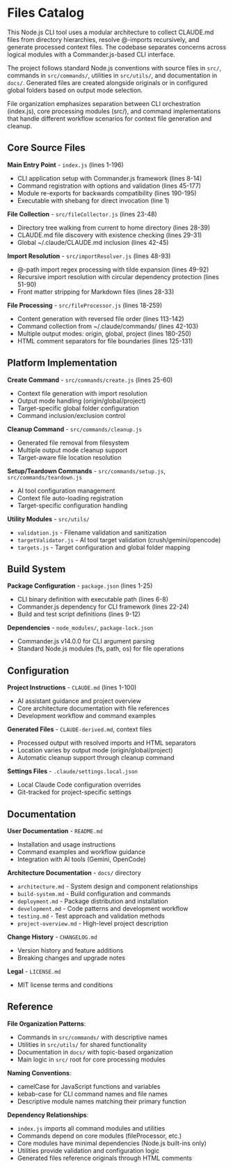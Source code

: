 <!-- Generated: 2025-07-21T19:27:18+02:00 -->

# Files Catalog

This Node.js CLI tool uses a modular architecture to collect CLAUDE.md files from directory hierarchies, resolve @-imports recursively, and generate processed context files. The codebase separates concerns across logical modules with a Commander.js-based CLI interface.

The project follows standard Node.js conventions with source files in `src/`, commands in `src/commands/`, utilities in `src/utils/`, and documentation in `docs/`. Generated files are created alongside originals or in configured global folders based on output mode selection.

File organization emphasizes separation between CLI orchestration (index.js), core processing modules (src/), and command implementations that handle different workflow scenarios for context file generation and cleanup.

## Core Source Files

**Main Entry Point** - `index.js` (lines 1-196)
- CLI application setup with Commander.js framework (lines 8-14)
- Command registration with options and validation (lines 45-177)  
- Module re-exports for backwards compatibility (lines 190-195)
- Executable with shebang for direct invocation (line 1)

**File Collection** - `src/fileCollector.js` (lines 23-48)
- Directory tree walking from current to home directory (lines 28-39)
- CLAUDE.md file discovery with existence checking (lines 29-31)
- Global ~/.claude/CLAUDE.md inclusion (lines 42-45)

**Import Resolution** - `src/importResolver.js` (lines 48-93)
- @-path import regex processing with tilde expansion (lines 49-92)
- Recursive import resolution with circular dependency protection (lines 51-90)
- Front matter stripping for Markdown files (lines 28-33)

**File Processing** - `src/fileProcessor.js` (lines 18-259)
- Content generation with reversed file order (lines 113-142)
- Command collection from ~/.claude/commands/ (lines 42-103)
- Multiple output modes: origin, global, project (lines 180-250)
- HTML comment separators for file boundaries (lines 125-131)

## Platform Implementation

**Create Command** - `src/commands/create.js` (lines 25-60)
- Context file generation with import resolution
- Output mode handling (origin/global/project)
- Target-specific global folder configuration
- Command inclusion/exclusion control

**Cleanup Command** - `src/commands/cleanup.js`
- Generated file removal from filesystem
- Multiple output mode cleanup support
- Target-aware file location resolution

**Setup/Teardown Commands** - `src/commands/setup.js`, `src/commands/teardown.js`
- AI tool configuration management
- Context file auto-loading registration
- Target-specific configuration handling

**Utility Modules** - `src/utils/`
- `validation.js` - Filename validation and sanitization
- `targetValidator.js` - AI tool target validation (crush/gemini/opencode)
- `targets.js` - Target configuration and global folder mapping

## Build System

**Package Configuration** - `package.json` (lines 1-25)
- CLI binary definition with executable path (lines 6-8)
- Commander.js dependency for CLI framework (lines 22-24)
- Build and test script definitions (lines 9-12)

**Dependencies** - `node_modules/`, `package-lock.json`
- Commander.js v14.0.0 for CLI argument parsing
- Standard Node.js modules (fs, path, os) for file operations

## Configuration

**Project Instructions** - `CLAUDE.md` (lines 1-100)
- AI assistant guidance and project overview
- Core architecture documentation with file references
- Development workflow and command examples

**Generated Files** - `CLAUDE-derived.md`, context files
- Processed output with resolved imports and HTML separators
- Location varies by output mode (origin/global/project)
- Automatic cleanup support through cleanup command

**Settings Files** - `.claude/settings.local.json`
- Local Claude Code configuration overrides
- Git-tracked for project-specific settings

## Documentation

**User Documentation** - `README.md`
- Installation and usage instructions
- Command examples and workflow guidance
- Integration with AI tools (Gemini, OpenCode)

**Architecture Documentation** - `docs/` directory
- `architecture.md` - System design and component relationships
- `build-system.md` - Build configuration and commands  
- `deployment.md` - Package distribution and installation
- `development.md` - Code patterns and development workflow
- `testing.md` - Test approach and validation methods
- `project-overview.md` - High-level project description

**Change History** - `CHANGELOG.md`
- Version history and feature additions
- Breaking changes and upgrade notes

**Legal** - `LICENSE.md`
- MIT license terms and conditions

## Reference

**File Organization Patterns**:
- Commands in `src/commands/` with descriptive names
- Utilities in `src/utils/` for shared functionality  
- Documentation in `docs/` with topic-based organization
- Main logic in `src/` root for core processing modules

**Naming Conventions**:
- camelCase for JavaScript functions and variables
- kebab-case for CLI command names and file names
- Descriptive module names matching their primary function

**Dependency Relationships**:
- `index.js` imports all command modules and utilities
- Commands depend on core modules (fileProcessor, etc.)
- Core modules have minimal dependencies (Node.js built-ins only)
- Utilities provide validation and configuration logic
- Generated files reference originals through HTML comments